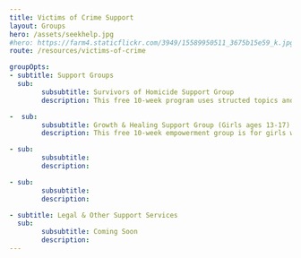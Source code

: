 ```yaml
---
title: Victims of Crime Support
layout: Groups
hero: /assets/seekhelp.jpg
#hero: https://farm4.staticflickr.com/3949/15589950511_3675b15e59_k.jpg
route: /resources/victims-of-crime

groupOpts:
- subtitle: Support Groups
  sub:
        subsubtitle: Survivors of Homicide Support Group
        description: This free 10-week program uses structed topics and guest speaker to provide support for those facing the loss of a loved one due to homicide. This group usually meets 7 p.m.-9 p.m. on Wednesdays at our Resource and Crisis Center, building 32 East in the Oakland County Service Center complex lcated at 1200 N. Telegraph Rd., Pontiac, MI 48341. This is a closed group after the second session, so prior registration helps ensure cohesiveness. To register or learn more, call 1.248.456.8150.

-  sub:
        subsubtitle: Growth & Healing Support Group (Girls ages 13-17)
        description: This free 10-week empowerment group is for girls who have experienced sexual abuse, date rape, or incest. This group usually meets on Mondays. To register or learn more, call 1.248.456.8150.

- sub:
        subsubtitle:
        description: 

- sub:
        subsubtitle:
        description:

- subtitle: Legal & Other Support Services
  sub:
        subsubtitle: Coming Soon
        description: 
---
```


